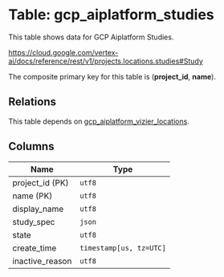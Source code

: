 # Table: gcp_aiplatform_studies

This table shows data for GCP Aiplatform Studies.

https://cloud.google.com/vertex-ai/docs/reference/rest/v1/projects.locations.studies#Study

The composite primary key for this table is (**project_id**, **name**).

## Relations

This table depends on [gcp_aiplatform_vizier_locations](gcp_aiplatform_vizier_locations).

## Columns

| Name          | Type          |
| ------------- | ------------- |
|project_id (PK)|`utf8`|
|name (PK)|`utf8`|
|display_name|`utf8`|
|study_spec|`json`|
|state|`utf8`|
|create_time|`timestamp[us, tz=UTC]`|
|inactive_reason|`utf8`|